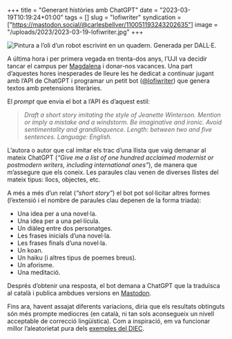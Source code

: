 +++
title = "Generant històries amb ChatGPT"
date = "2023-03-19T10:19:24+01:00"
tags = []
slug = "lofiwriter"
syndication = ["https://mastodon.social/@carlesbellver/110051193243202635"]
image = "/uploads/2023/2023-03-19-lofiwriter.jpg"
+++

<img src="/uploads/2023/2023-03-19-lofiwriter.jpg" alt="Pintura a l’oli d’un robot escrivint en un quadern. Generada per DALL·E.">

A última hora i per primera vegada en trenta-dos anys, l’UJI va decidir tancar el campus per [Magdalena](https://ca.m.wikipedia.org/wiki/Festes_de_la_Magdalena) i donar-nos vacances. Una part d’aquestes hores inesperades de lleure les he dedicat a continuar jugant amb l’API de ChatGPT i programar un petit bot ([@lofiwriter](https://mastodon.social/@lofiwriter)) que genera textos amb pretensions literàries.

El *prompt* que envia el bot a l’API és d’aquest estil:

> *Draft a short story imitating the style of Jeanette Winterson. Mention or imply a mistake and a windstorm. Be imaginative and ironic. Avoid sentimentality and grandiloquence. Length: between two and five sentences. Language: English.*

L’autora o autor que cal imitar els trac d’una llista que vaig demanar al mateix ChatGPT (*“Give me a list of one hundred acclaimed modernist or postmodern writers, including international ones”*), de manera que m’assegure que els coneix. Les paraules clau venen de diverses llistes del mateix tipus: llocs, objectes, etc.

A més a més d’un relat (*“short story”*) el bot pot sol·licitar altres formes (l’extensió i el nombre de paraules clau depenen de la forma triada):

- Una idea per a una novel·la.
- Una idea per a una pel·lícula.
- Un diàleg entre dos personatges.
- Les frases inicials d’una novel·la.
- Les frases finals d’una novel·la.
- Un koan.
- Un haiku (i altres tipus de poemes breus).
- Un aforisme.
- Una meditació.

Després d’obtenir una resposta, el bot demana a ChatGPT que la traduïsca al català i publica ambdues versions en [Mastodon](https://mastodon.social/@lofiwriter).

Fins ara, havent assajat diferents variacions, diria que els resultats obtinguts són més prompte mediocres (en català, ni tan sols aconsegueix un nivell acceptable de correcció lingüística). Com a inspiració, em va funcionar millor l’aleatorietat pura dels [exemples del DIEC](https://42.carlesbellver.net).
